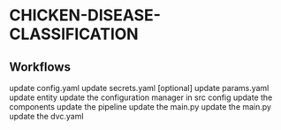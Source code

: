# CHICKEN-DISEASE-CLASSIFICATION


## Workflows

update config.yaml
update secrets.yaml [optional]
update params.yaml
update entity
update the configuration manager in src config
update the components
update the pipeline
update the main.py
update the main.py
update the dvc.yaml